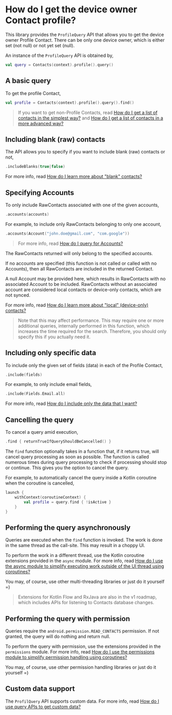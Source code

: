 # How do I get the device owner Contact profile?

This library provides the `ProfileQuery` API that allows you to get the device owner Profile Contact.
There can be only one device owner, which is either set (not null) or not yet set (null).

An instance of the `ProfileQuery` API is obtained by,

```kotlin
val query = Contacts(context).profile().query()
```

## A basic query

To get the profile Contact,

```kotlin
val profile = Contacts(context).profile().query().find()
```

> If you want to get non-Profile Contacts, read 
> [How do I get a list of contacts in the simplest way?](/howto/howto-query-contacts.md) and
> [How do I get a list of contacts in a more advanced way?](/howto/howto-query-contacts-advanced.md)

## Including blank (raw) contacts

The API allows you to specify if you want to include blank (raw) contacts or not,

```kotlin
.includeBlanks(true|false)
```

For more info, read [How do I learn more about "blank" contacts?](/howto/howto-learn-more-about-blank-contacts.md)

## Specifying Accounts

To only include RawContacts associated with one of the given accounts,

```kotlin
.accounts(accounts)
```

For example, to include only RawContacts belonging to only one account,

```kotlin
.accounts(Account("john.doe@gmail.com", "com.google"))
```

> For more info, read [How do I query for Accounts?](/howto/howto-query-accounts.md)

The RawContacts returned will only belong to the specified accounts.

If no accounts are specified (this function is not called or called with no Accounts), then all
RawContacts are included in the returned Contact.

A null Account may be provided here, which results in RawContacts with no associated Account to be
included. RawContacts without an associated account are considered local contacts or device-only 
contacts, which are not synced.

For more info, read [How do I learn more about "local" (device-only) contacts?](/howto/howto-learn-more-about-local-contacts.md)

> Note that this may affect performance. This may require one or more additional queries, internally
> performed in this function, which increases the time required for the search. Therefore, you
> should only specify this if you actually need it.

## Including only specific data

To include only the given set of fields (data) in each of the Profile Contact,

```kotlin
.include(fields)
```

For example, to only include email fields,

```kotlin
.include(Fields.Email.all)
```

For more info, read [How do I include only the data that I want?](/howto/howto-include-only-desired-data.md)

## Cancelling the query

To cancel a query amid execution,

```kotlin
.find { returnTrueIfQueryShouldBeCancelled() }
```

The `find` function optionally takes in a function that, if it returns true, will cancel query
processing as soon as possible. The function is called numerous times during query processing to
check if processing should stop or continue. This gives you the option to cancel the query.

For example, to automatically cancel the query inside a Kotlin coroutine when the coroutine is cancelled,

```kotlin
launch {
    withContext(coroutineContext) {
        val profile = query.find { !isActive }
    }
}
```

## Performing the query asynchronously

Queries are executed when the `find` function is invoked. The work is done in the same thread as
the call-site. This may result in a choppy UI.

To perform the work in a different thread, use the Kotlin coroutine extensions provided in the `async` module.
For more info, read [How do I use the async module to simplify executing work outside of the UI thread using coroutines?](/howto/howto-use-api-with-async-execution.md)

You may, of course, use other multi-threading libraries or just do it yourself =)

> Extensions for Kotlin Flow and RxJava are also in the v1 roadmap, which includes APIs for
> listening to Contacts database changes.

## Performing the query with permission

Queries require the `android.permission.READ_CONTACTS` permission. If not granted, the query will 
do nothing and return null.

To perform the query with permission, use the extensions provided in the `permissions` module.
For more info, read [How do I use the permissions module to simplify permission handling using coroutines?](/howto/howto-use-api-with-permissions-handling.md)

You may, of course, use other permission handling libraries or just do it yourself =)

## Custom data support
 
The `ProfilQuery` API supports custom data. For more info, read [How do I use query APIs to get custom data?](/howto/howto-query-custom-data.md)